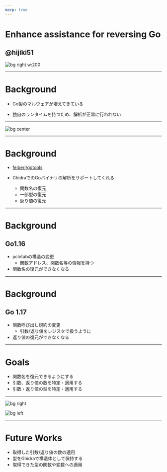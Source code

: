 ```yaml
---
marp: true
---
```


<!-- class: invert -->

# Enhance assistance for reversing Go 
## @hijiki51

![bg right w:200](images/gopher.png)

---

# Background

- Go製のマルウェアが増えてきている

- 独自のランタイムを持つため、解析が正常に行われない

--- 
![bg center ](images/before.png)

---

# Background

- [felberj/gotools](https://github.com/felberj/gotools)

- GhidraでのGoバイナリの解析をサポートしてくれる
    - 関数名の復元
    - 一部型の復元
    - 返り値の復元
---

# Background
## Go1.16
- pclntabの構造の変更
    - 関数アドレス、関数名等の情報を持つ
- 関数名の復元ができなくなる

---

# Background
## Go 1.17
- 関数呼び出し規約の変更
    - 引数/返り値をレジスタで扱うように
- 返り値の復元ができなくなる

---

# Goals
- 関数名を復元できるようにする
- 引数、返り値の数を特定・適用する
- 引数・返り値の型を特定・適用する

---

![bg right](images/before.png)

![bg left](images/after.png)

---

# Future Works

- 取得した引数/返り値の数の適用
- 型をGhidraで構造体として保持する
- 取得できた型の関数や変数への適用

